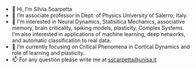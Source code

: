 - 👋 Hi, I’m Silvia Scarpetta
- 👀 I’m associate professor in Dept. of Physics University of Salerro, Italy.
- 🧠 I'm interested in Neural Dynamics, Statisitica Mechanics, associative memory, brain criticality, spiking models, plasticity, Complex Systems. I'm also interested in applications of machine learning, deep networks, and automatic classification to real data.
- 🌱 I’m currently focusing on Critical Phenomena in Cortical Dynamics and role of learning and plasticity.
- 📫 For any question please write me at sscarpetta@unisa.it

<!---
silvia1970/silvia1970 is a ✨ special ✨ repository because its `README.md` (this file) appears on your GitHub profile.
You can click the Preview link to take a look at your changes.
--->
